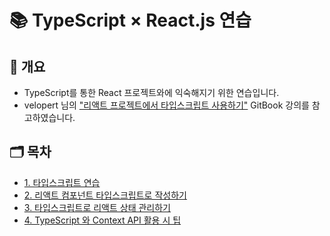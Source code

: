 # 📚 TypeScript × React.js 연습

## 📃 개요

- TypeScript를 통한 React 프로젝트와에 익숙해지기 위한 연습입니다.
- velopert 님의 <a href="https://react.vlpt.us/using-typescript/">"리액트 프로젝트에서 타입스크립트 사용하기"</a> GitBook 강의를 참고하였습니다.

## 🗂 목차

- <a href="https://github.com/uncyclocity/Study-TypeScript-React/tree/main/01-practice">1. 타입스크립트 연습</a>
- <a href="https://github.com/uncyclocity/Study-TypeScript-React/tree/main/02-ts-react-basic">2. 리액트 컴포넌트 타입스크립트로 작성하기</a>
- <a href="https://github.com/uncyclocity/Study-TypeScript-React/tree/main/03-ts-manage-state">3. 타입스크립트로 리액트 상태 관리하기</a>
- <a href="https://github.com/uncyclocity/Study-TypeScript-React/tree/main/04-ts-context">4. TypeScript 와 Context API 활용 시 팁</a>
